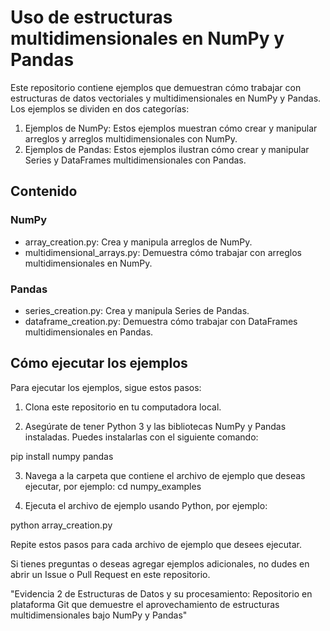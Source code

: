 # Uso de estructuras multidimensionales en NumPy y Pandas

Este repositorio contiene ejemplos que demuestran cómo trabajar con estructuras de datos vectoriales y multidimensionales en NumPy y Pandas. Los ejemplos se dividen en dos categorías:

1. Ejemplos de NumPy: Estos ejemplos muestran cómo crear y manipular arreglos y arreglos multidimensionales con NumPy.
2. Ejemplos de Pandas: Estos ejemplos ilustran cómo crear y manipular Series y DataFrames multidimensionales con Pandas.

## Contenido

### NumPy

- array_creation.py: Crea y manipula arreglos de NumPy.
- multidimensional_arrays.py: Demuestra cómo trabajar con arreglos multidimensionales en NumPy.

### Pandas

- series_creation.py: Crea y manipula Series de Pandas.
- dataframe_creation.py: Demuestra cómo trabajar con DataFrames multidimensionales en Pandas.

## Cómo ejecutar los ejemplos

Para ejecutar los ejemplos, sigue estos pasos:

1. Clona este repositorio en tu computadora local.

2. Asegúrate de tener Python 3 y las bibliotecas NumPy y Pandas instaladas. Puedes instalarlas con el siguiente comando:

pip install numpy pandas

3. Navega a la carpeta que contiene el archivo de ejemplo que deseas ejecutar, por ejemplo:
cd numpy_examples

4. Ejecuta el archivo de ejemplo usando Python, por ejemplo:

python array_creation.py


Repite estos pasos para cada archivo de ejemplo que desees ejecutar.

Si tienes preguntas o deseas agregar ejemplos adicionales, no dudes en abrir un Issue o Pull Request en este repositorio.

"Evidencia 2 de Estructuras de Datos y su procesamiento: Repositorio en plataforma Git que demuestre el aprovechamiento de estructuras multidimensionales bajo NumPy y Pandas"

